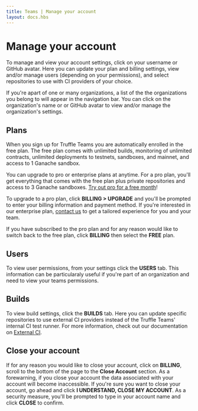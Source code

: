 ```yaml
---
title: Teams | Manage your account
layout: docs.hbs
---
```


# Manage your account

To manage and view your account settings, click on your username or GitHub avatar. Here you can update your plan and billing settings, view and/or manage users (depending on your permissions), and select repositories to use with CI providers of your choice. 

If you're apart of one or many organizations, a list of the the organizations you belong to will appear in the navigation bar. You can click on the organization's name or or GitHub avatar to view and/or manage the organization's settings. 

## Plans

When you sign up for Truffle Teams you are automatically enrolled in the free plan. The free plan comes with unlimited builds, monitoring of unlimited contracts, unlimited deployments to testnets, sandboxes, and mainnet, and access to 1 Ganache sandbox.

You can upgrade to pro or enterprise plans at anytime. For a pro plan, you'll get everything that comes with the free plan plus private repositories and access to 3 Ganache sandboxes. <a href="/docs/teams/account/claim-pro-trial">Try out pro for a free month</a>!

To upgrade to a pro plan, click **BILLING > UPGRADE** and you'll be prompted to enter your billing information and payment method. If you're interested in our enterprise plan, <a href="mailto:sales@trufflesuite.com" target="_blank" rel="noopener noreferrer" class="sc-dymIpo jtCNSr sc-ktHwxA isqCSL">contact us</a> to get a tailored experience for you and your team.

If you have subscribed to the pro plan and for any reason would like to switch back to the free plan, click **BILLING** then select the **FREE** plan.  

## Users

To view user permissions, from your settings click the **USERS** tab. This information can be particularaly useful if you're part of an organization and need to view your teams permissions.

## Builds

To view build settings, click the **BUILDS** tab. Here you can update specific repositories to use external CI providers instead of the Truffle Teams' internal CI test runner. For more information, check out our documentation on  <a href="/docs/teams/testing/external-ci">External CI</a>.

## Close your account

If for any reason you would like to close your account, click on **BILLING**, scroll to the bottom of the page to the **Close Account** section. As a forewarning, if you close your account the data associated with your account will become inaccessible. If you're sure you want to close your account, go ahead and click **<span class="inline-button red">I UNDERSTAND, CLOSE MY ACCOUNT</span>**. As a security measure, you'll be prompted to type in your account name and click **<span class="inline-button">CLOSE</span>** to confirm.

